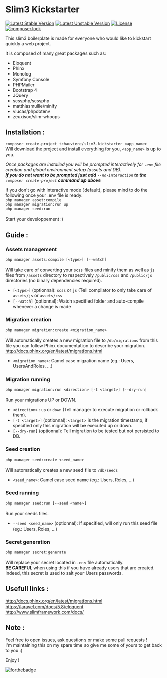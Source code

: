 # Slim3 Kickstarter
[![Latest Stable Version](https://poser.pugx.org/tchauviere/slim3-kickstarter/v/stable)](https://packagist.org/packages/tchauviere/slim3-kickstarter)
[![Latest Unstable Version](https://poser.pugx.org/tchauviere/slim3-kickstarter/v/unstable)](https://packagist.org/packages/tchauviere/slim3-kickstarter)
[![License](https://poser.pugx.org/tchauviere/slim3-kickstarter/license)](https://packagist.org/packages/tchauviere/slim3-kickstarter)
[![composer.lock](https://poser.pugx.org/tchauviere/slim3-kickstarter/composerlock)](https://packagist.org/packages/tchauviere/slim3-kickstarter)


This slim3 boilerplate is made for everyone who would like to kickstart quickly a web project.

It is composed of many great packages such as:

  - Eloquent
  - Phinx
  - Monolog
  - Symfony Console
  - PHPMailer
  - Bootstrap 4
  - JQuery
  - scssphp/scssphp
  - matthiasmullie/minify
  - vlucas/phpdotenv
  - zeuxisoo/slim-whoops

## Installation :

`composer create-project tchauviere/slim3-kickstarter <app_name>` 
<br>
Will download the project and install everything for you, `<app_name>` is up to you.

*Once packages are installed you will be prompted interactively for `.env` file creation and global environment setup (assets and DB). 
<br>
<strong>If you do not want to be prompted just add</strong> `--no-interaction`<strong> to the</strong> `composer create-project`<strong> command up above</strong>*

If you don't go with interactive mode (default), please mind to do the following once your .env file is ready:
<br>
`php manager asset:compile`
<br>
`php manager migration:run up`
<br>
`php manager seed:run`
<br><br>
Start your developpement :)

## Guide :

### Assets management

`php manager assets:compile [<type>] [--watch]`
<br><br>
Will take care of converting your `scss` files and minify them as well as `js` files from `/assets` directory
to respectively `/public/css` and `/public/js` directories 
(no binary dependencies required).

- `[<type>]` (optionnal): `scss` or `js` (Tell compilator to only take care of `assets/js` or `assets/css`
- `[--watch]` (optionnal): Watch specified folder and auto-compile whenever a change is made

### Migration creation

`php manager migration:create <migration_name>`
<br><br>
Will automatically creates a new migration file to `/db/migrations` from this file you can follow Phinx documentation to describe your migration.
<br>
http://docs.phinx.org/en/latest/migrations.html

- `<migration_name>`: Camel case migration name (eg.: Users, UsersAndRoles, ...)

### Migration running

`php manager migration:run <direction> [-t <target>] [--dry-run]`
<br><br>
Run your migrations UP or DOWN.

- `<direction>` : `up` or `down` (Tell manager to execute migration or rollback them).
- `[-t <target>]` (optionnal): `<target>` is the migration timestamp, if specified only this migration will be executed up or down.
- `[--dry-run]` (optionnal): Tell migration to be tested but not persisted to DB.

### Seed creation
`php manager seed:create <seed_name>`
<br><br>
Will automatically creates a new seed file to `/db/seeds`

- `<seed_name>`: Camel case seed name (eg.: Users, Roles, ...)

### Seed running
`php manager seed:run [--seed <name>]`
<br><br>
Run your seeds files.

- `--seed <seed_name>` (optionnal): If specified, will only run this seed file (eg.: Users, Roles, ...)

### Secret generation
`php manager secret:generate`
<br><br>
Will replace your secret located in `.env` file automatically.
<br> 
<strong>BE CAREFUL</strong> when using this if you have already users that are created.
Indeed, this secret is used to salt your Users passwords.

## Usefull links :
http://docs.phinx.org/en/latest/migrations.html
<br>
https://laravel.com/docs/5.8/eloquent
<br>
http://www.slimframework.com/docs/

## Note :
Feel free to open issues, ask questions or make some pull requests !
<br> 
I'm maintaining this on my spare time so give me some of yours to get back to you :)

Enjoy !

[![forthebadge](https://forthebadge.com/images/badges/built-with-love.svg)](https://forthebadge.com)
